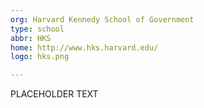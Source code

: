 ```yaml
---
org: Harvard Kennedy School of Government
type: school
abbr: HKS
home: http://www.hks.harvard.edu/
logo: hks.png

---
```


PLACEHOLDER TEXT
